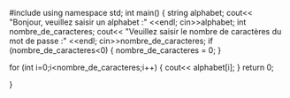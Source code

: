 #include <iostream>
using namespace std;
int main() {
    string alphabet;
    cout<< "Bonjour, veuillez saisir un alphabet :" <<endl;
    cin>>alphabet; 
    int nombre_de_caracteres;
    cout<< "Veuillez saisir le nombre de caractères du mot de passe :" <<endl;
    cin>>nombre_de_caracteres;
   if (nombre_de_caracteres<0)
    {
        nombre_de_caracteres = 0;
    }
    
for (int i=0;i<nombre_de_caracteres;i++) {
        cout<< alphabet[i];
           }
return 0;
    
}
